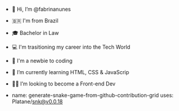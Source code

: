 - 👋 Hi, I’m @fabrinanunes
- 🇧🇷 I'm from Brazil
- 🎓 Bachelor in Law
- 💻 I'm trasitioning my career into the Tech World
- 👧 I'm a newbie to coding 
- 📘 I’m currently learning HTML, CSS & JavaScrip
- 👩‍💻 I’m looking to become a Front-end Dev

- name: generate-snake-game-from-github-contribution-grid
  uses: Platane/snk@v0.0.18

<!---
fabrinanunes/fabrinanunes is a ✨ special ✨ repository because its `README.md` (this file) appears on your GitHub profile.
You can click the Preview link to take a look at your changes.
--->
